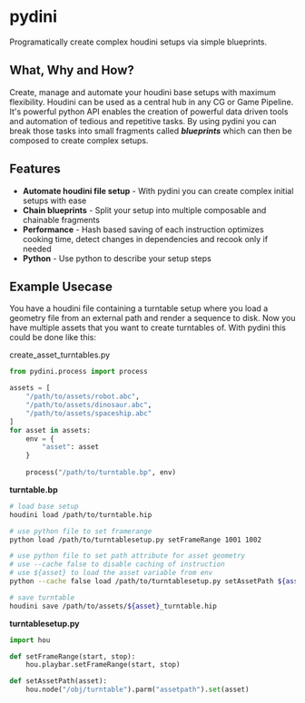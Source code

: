 # pydini
Programatically create complex houdini setups via simple blueprints.

## What, Why and How?
Create, manage and automate your houdini base setups with maximum flexibility. Houdini can be used as a central hub in any CG or Game Pipeline. It's powerful python API enables the creation of powerful data driven tools and automation of tedious and repetitive tasks. By using pydini you can break those tasks into small fragments called ***blueprints*** which can then be composed to create complex setups.

## Features
* **Automate houdini file setup** - With pydini you can create complex initial setups with ease
* **Chain blueprints** - Split your setup into multiple composable and chainable fragments
* **Performance** - Hash based saving of each instruction optimizes cooking time, detect changes in dependencies and recook only if needed
* **Python** - Use python to describe your setup steps

## Example Usecase
You have a houdini file containing a turntable setup where you load a geometry file from an external path and render a sequence to disk. Now you have multiple assets that you want to create turntables of. With pydini this could be done like this:

create_asset_turntables.py
```python
from pydini.process import process

assets = [
    "/path/to/assets/robot.abc",
    "/path/to/assets/dinosaur.abc",
    "/path/to/assets/spaceship.abc"
]
for asset in assets:
    env = {
        "asset": asset
    }
    
    process("/path/to/turntable.bp", env)

```

**turntable.bp**
```bash
# load base setup
houdini load /path/to/turntable.hip

# use python file to set framerange
python load /path/to/turntablesetup.py setFrameRange 1001 1002

# use python file to set path attribute for asset geometry
# use --cache false to disable caching of instruction
# use ${asset} to load the asset variable from env
python --cache false load /path/to/turntablesetup.py setAssetPath ${asset}

# save turntable
houdini save /path/to/assets/${asset}_turntable.hip
```

**turntablesetup.py**
```python
import hou

def setFrameRange(start, stop):
    hou.playbar.setFrameRange(start, stop)

def setAssetPath(asset):
    hou.node("/obj/turntable").parm("assetpath").set(asset)
```